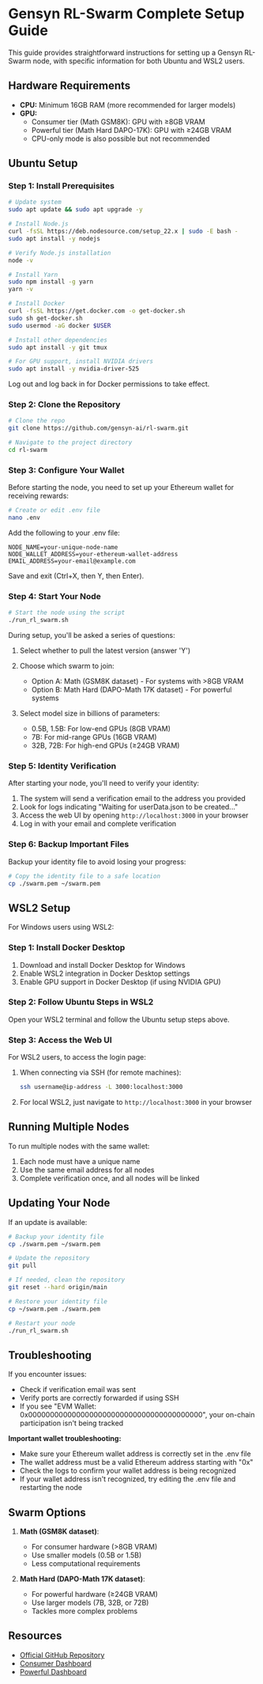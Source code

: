 # Gensyn RL-Swarm Complete Setup Guide

This guide provides straightforward instructions for setting up a Gensyn RL-Swarm node, with specific information for both Ubuntu and WSL2 users.

## Hardware Requirements

- **CPU:** Minimum 16GB RAM (more recommended for larger models)
- **GPU:** 
  - Consumer tier (Math GSM8K): GPU with ≥8GB VRAM
  - Powerful tier (Math Hard DAPO-17K): GPU with ≥24GB VRAM
  - CPU-only mode is also possible but not recommended

## Ubuntu Setup

### Step 1: Install Prerequisites

```bash
# Update system
sudo apt update && sudo apt upgrade -y

# Install Node.js
curl -fsSL https://deb.nodesource.com/setup_22.x | sudo -E bash -
sudo apt install -y nodejs

# Verify Node.js installation
node -v

# Install Yarn
sudo npm install -g yarn
yarn -v

# Install Docker
curl -fsSL https://get.docker.com -o get-docker.sh
sudo sh get-docker.sh
sudo usermod -aG docker $USER

# Install other dependencies
sudo apt install -y git tmux

# For GPU support, install NVIDIA drivers
sudo apt install -y nvidia-driver-525
```

Log out and log back in for Docker permissions to take effect.

### Step 2: Clone the Repository

```bash
# Clone the repo
git clone https://github.com/gensyn-ai/rl-swarm.git

# Navigate to the project directory
cd rl-swarm
```

### Step 3: Configure Your Wallet

Before starting the node, you need to set up your Ethereum wallet for receiving rewards:

```bash
# Create or edit .env file
nano .env
```

Add the following to your .env file:

```
NODE_NAME=your-unique-node-name
NODE_WALLET_ADDRESS=your-ethereum-wallet-address
EMAIL_ADDRESS=your-email@example.com
```

Save and exit (Ctrl+X, then Y, then Enter).

### Step 4: Start Your Node

```bash
# Start the node using the script
./run_rl_swarm.sh
```

During setup, you'll be asked a series of questions:

1. Select whether to pull the latest version (answer 'Y')
2. Choose which swarm to join:
   - Option A: Math (GSM8K dataset) - For systems with >8GB VRAM
   - Option B: Math Hard (DAPO-Math 17K dataset) - For powerful systems

3. Select model size in billions of parameters:
   - 0.5B, 1.5B: For low-end GPUs (8GB VRAM)
   - 7B: For mid-range GPUs (16GB VRAM)
   - 32B, 72B: For high-end GPUs (≥24GB VRAM)

### Step 5: Identity Verification

After starting your node, you'll need to verify your identity:

1. The system will send a verification email to the address you provided
2. Look for logs indicating "Waiting for userData.json to be created..."
3. Access the web UI by opening `http://localhost:3000` in your browser
4. Log in with your email and complete verification

### Step 6: Backup Important Files

Backup your identity file to avoid losing your progress:

```bash
# Copy the identity file to a safe location
cp ./swarm.pem ~/swarm.pem
```

## WSL2 Setup

For Windows users using WSL2:

### Step 1: Install Docker Desktop

1. Download and install Docker Desktop for Windows
2. Enable WSL2 integration in Docker Desktop settings
3. Enable GPU support in Docker Desktop (if using NVIDIA GPU)

### Step 2: Follow Ubuntu Steps in WSL2

Open your WSL2 terminal and follow the Ubuntu setup steps above.

### Step 3: Access the Web UI

For WSL2 users, to access the login page:

1. When connecting via SSH (for remote machines):
   ```bash
   ssh username@ip-address -L 3000:localhost:3000
   ```

2. For local WSL2, just navigate to `http://localhost:3000` in your browser

## Running Multiple Nodes

To run multiple nodes with the same wallet:

1. Each node must have a unique name
2. Use the same email address for all nodes
3. Complete verification once, and all nodes will be linked

## Updating Your Node

If an update is available:

```bash
# Backup your identity file
cp ./swarm.pem ~/swarm.pem

# Update the repository
git pull

# If needed, clean the repository
git reset --hard origin/main

# Restore your identity file
cp ~/swarm.pem ./swarm.pem

# Restart your node
./run_rl_swarm.sh
```

## Troubleshooting

If you encounter issues:

- Check if verification email was sent
- Verify ports are correctly forwarded if using SSH
- If you see "EVM Wallet: 0x0000000000000000000000000000000000000000", your on-chain participation isn't being tracked

**Important wallet troubleshooting:**
- Make sure your Ethereum wallet address is correctly set in the .env file
- The wallet address must be a valid Ethereum address starting with "0x"
- Check the logs to confirm your wallet address is being recognized
- If your wallet address isn't recognized, try editing the .env file and restarting the node

## Swarm Options

1. **Math (GSM8K dataset)**:
   - For consumer hardware (>8GB VRAM)
   - Use smaller models (0.5B or 1.5B)
   - Less computational requirements

2. **Math Hard (DAPO-Math 17K dataset)**:
   - For powerful hardware (≥24GB VRAM)
   - Use larger models (7B, 32B, or 72B)
   - Tackles more complex problems

## Resources

- [Official GitHub Repository](https://github.com/gensyn-ai/rl-swarm)
- [Consumer Dashboard](https://app.gensyn.ai/dashboard)
- [Powerful Dashboard](https://app.gensyn.ai/dashboard-hard)

